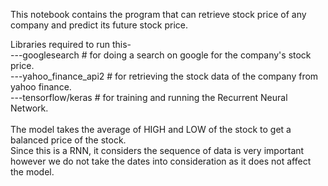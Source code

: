 This notebook contains the program that can retrieve stock price of any company and predict its future stock price.

Libraries required to run this-<br>
---googlesearch   # for doing a search on google for the company's stock price.<br>
---yahoo_finance_api2   # for retrieving the stock data of the company from yahoo finance.<br>
---tensorflow/keras    # for training and running the Recurrent Neural Network.<br>
<br>
The model takes the average of HIGH and LOW of the stock to get a balanced price of the stock.<br>
Since this is a RNN, it considers the sequence of data is very important however we do not take the dates into consideration as it does not affect the model.
